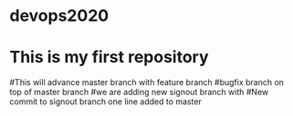 # devops2020
# This is my first repository
#This will advance master branch with feature branch
#bugfix branch on top of master branch
#we are adding new signout branch with #New commit to signout branch
one line added to master
